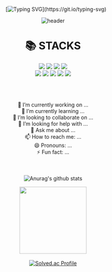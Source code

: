 
<div align="center">

&nbsp;&nbsp;&nbsp;&nbsp;[![Typing SVG](https://readme-typing-svg.herokuapp.com?font=Fira+Code&pause=1000&width=435&lines=Hi+there!+Welcome+to+Hotchapa!)](https://git.io/typing-svg)

![header](https://capsule-render.vercel.app/api?type=waving&color=gradient&height=300&section=header&text=JIHUN-KIM&fontSize=90&animation=fadeIn)

<div align=center><h1>📚 STACKS</h1></div>
<div align=center> 
<!--   <img src="https://img.shields.io/badge/java-007396?style=for-the-badge&logo=java&logoColor=white"> 
  <img src="https://img.shields.io/badge/c++-00599C?style=for-the-badge&logo=c%2B%2B&logoColor=white">
  <img src="https://img.shields.io/badge/python-3776AB?style=for-the-badge&logo=python&logoColor=white"> 
  <br>
   -->
  <img src="https://img.shields.io/badge/html5-E34F26?style=for-the-badge&logo=html5&logoColor=white"> 
  <img src="https://img.shields.io/badge/css-1572B6?style=for-the-badge&logo=css3&logoColor=white"> 
  <img src="https://img.shields.io/badge/javascript-F7DF1E?style=for-the-badge&logo=javascript&logoColor=black"> 
  <img src="https://img.shields.io/badge/jquery-0769AD?style=for-the-badge&logo=jquery&logoColor=white">
  <br>
  <!--
  <img src="https://img.shields.io/badge/oracle-F80000?style=for-the-badge&logo=oracle&logoColor=white"> 
  <img src="https://img.shields.io/badge/mysql-4479A1?style=for-the-badge&logo=mysql&logoColor=white"> 
  <img src="https://img.shields.io/badge/mariaDB-003545?style=for-the-badge&logo=mariaDB&logoColor=white"> 
  <img src="https://img.shields.io/badge/mongoDB-47A248?style=for-the-badge&logo=MongoDB&logoColor=white">
  <img src="https://img.shields.io/badge/firebase-FFCA28?style=for-the-badge&logo=firebase&logoColor=white">
  <br> -->
  
  <img src="https://img.shields.io/badge/react-61DAFB?style=for-the-badge&logo=react&logoColor=black"> 
  <img src="https://img.shields.io/badge/vue.js-4FC08D?style=for-the-badge&logo=vue.js&logoColor=white"> 

  <img src="https://img.shields.io/badge/django-092E20?style=for-the-badge&logo=django&logoColor=white">



  
  <img src="https://img.shields.io/badge/github-181717?style=for-the-badge&logo=github&logoColor=white">
  <img src="https://img.shields.io/badge/git-F05032?style=for-the-badge&logo=git&logoColor=white">
  <br>
</div>
<br><br><br>

 🔭 I’m currently working on ...
 <br>
 🌱 I’m currently learning ...
 <br>
 👯 I’m looking to collaborate on ...
 <br>
 🤔 I’m looking for help with ...
 <br>
 💬 Ask me about ...
 <br>
 📫 How to reach me: ...
 <br>
 😄 Pronouns: ...
 <br>
 ⚡ Fun fact: ...
 <br>
<br><br>
<div>
  
![Anurag's github stats](https://github-readme-stats.vercel.app/api?username=hotchapa&show_icons=true&theme=tokyonight)
  <br>

<a href="https://github.com/imysh578"><img align="center" style="height:180px" src="https://github-readme-stats.vercel.app/api/top-langs/?username=hotchapa&layout=compact&theme=nord&hide_border=true" /></a> 
  <br>
  <br>
[![Solved.ac Profile](http://mazassumnida.wtf/api/v2/generate_badge?boj=hotchapa)](https://solved.ac/hotchapa/)
  <br>
  <br>
</div>

<!--
**hotchapa/hotchapa** is a ✨ _special_ ✨ repository because its `README.md` (this file) appears on your GitHub profile.

Here are some ideas to get you started:

- 🔭 I’m currently working on ...
- 🌱 I’m currently learning ...
- 👯 I’m looking to collaborate on ...
- 🤔 I’m looking for help with ...
- 💬 Ask me about ...
- 📫 How to reach me: ...
- 😄 Pronouns: ...
- ⚡ Fun fact: ...
-->
</div>
